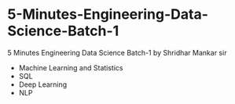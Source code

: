 # 5-Minutes-Engineering-Data-Science-Batch-1
5 Minutes Engineering Data Science Batch-1 
by Shridhar Mankar sir

- Machine Learning and Statistics
- SQL
- Deep Learning
- NLP
